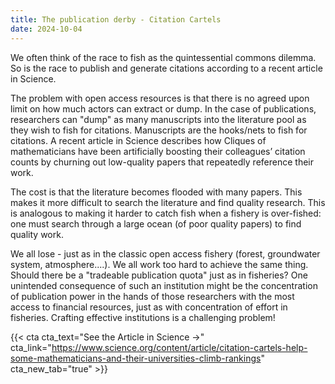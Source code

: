 ```yaml
---
title: The publication derby - Citation Cartels
date: 2024-10-04
---
```


We often think of the race to fish as the quintessential commons dilemma. So is the race to publish and generate citations according to a recent article in Science.

<!--more-->

The problem with open access resources is that there is no agreed upon limit on how much actors can extract or dump.  In the case of publications, researchers can "dump" as many manuscripts into the literature pool as they wish to fish for citations.  Manuscripts are the hooks/nets to fish for citations.  A recent article in Science  describes how Cliques of mathematicians  have been artificially boosting their colleagues’ citation counts by churning out low-quality papers that repeatedly reference their work.

The cost is that the literature becomes flooded  with many papers. This makes it more difficult to search the literature and find quality research. This is analogous to making it harder to catch fish when a fishery is over-fished: one must search through a large ocean (of poor quality papers) to find quality work.

We all lose - just as in the classic open access fishery (forest, groundwater system, atmosphere....).  We all work too hard to achieve the same thing. Should there be a "tradeable publication quota" just as in fisheries?  One unintended consequence of such an institution might be the concentration of publication power in the hands of those researchers with the most access to financial resources, just as with concentration of effort in fisheries.  Crafting effective institutions is a challenging problem!

{{< cta cta_text="See the Article in Science →" cta_link="https://www.science.org/content/article/citation-cartels-help-some-mathematicians-and-their-universities-climb-rankings" cta_new_tab="true" >}}






